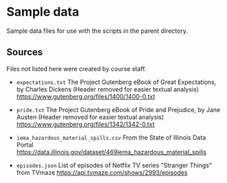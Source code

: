 # Sample data

Sample data files for use with the scripts in the parent directory.

## Sources

Files not listed here were created by course staff.

* `expectations.txt`
The Project Gutenberg eBook of Great Expectations, by Charles Dickens
(Header removed for easier textual analysis)
https://www.gutenberg.org/files/1400/1400-0.txt

* `pride.txt`
The Project Gutenberg eBook of Pride and Prejudice, by Jane Austen
(Header removed for easier textual analysis)
https://www.gutenberg.org/files/1342/1342-0.txt

* `iema_hazardous_material_spills.csv`
From the State of Illinois Data Portal
https://data.illinois.gov/dataset/469iema_hazardous_material_spills

* `episodes.json`
List of episodes of Netflix TV series "Stranger Things" from TVmaze
https://api.tvmaze.com/shows/2993/episodes

